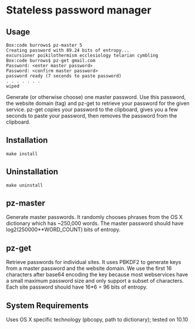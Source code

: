 # Stateless password manager
## Usage
```
Box:code burrows$ pz-master 5
Creating password with 89.24 bits of entropy...
excursioner poikilothermism ecclesiology telarian cymbling 
Box:code burrows$ pz-get gmail.com
Password: <enter master password>
Password: <confirm master password>
password ready (7 seconds to paste password)
. . . . . . . 
wiped
```

Generate (or otherwise choose) one master password.  Use this password, the
website domain (tag) and pz-get to retrieve your password for
the given service.  pz-get copies your password to the clipboard, gives you
a few seconds to paste your password, then removes the password from the
clipboard.

## Installation
`make install`

## Uninstallation
`make uninstall`

## pz-master
Generate master passwords.  It randomly chooses phrases from the OS X dictionary
which has ~250,000 words. The master password should have
log2(250000**WORD_COUNT) bits of entropy.

## pz-get
Retrieve passwords for individual sites.  It uses PBKDF2 to generate keys from a
master password and the website domain. We use the first 16 characters after
base64 encoding the key because most webservices have a small maximum password
size and only support a subset of characters. Each site password should have
16*6 = 96 bits of entropy.

## System Requirements
Uses OS X specific technology (pbcopy, path to dictionary); tested on 10.10
